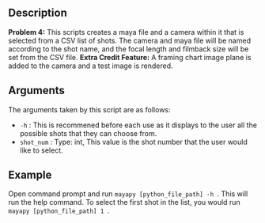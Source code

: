 ## Description
**Problem 4:**
This scripts creates a maya file and a camera within it that is selected from a CSV list of shots. The camera and maya file will be named according to the shot name, and the focal length and filmback size will be set from the CSV file.
**Extra Credit Feature:** A framing chart image plane is added to the camera and a test image is rendered. 

## Arguments
The arguments taken by this script are as follows:
- `-h` :   This is recommened before each use as it displays to the user all the possible shots that they can choose from.
- `shot_num` : Type: int, This value is the shot number that the user would like to select.

## Example
Open command prompt and run `mayapy [python_file_path] -h `. This will run the help command. To select the first shot in the list, you would run `mayapy [python_file_path] 1 `.
